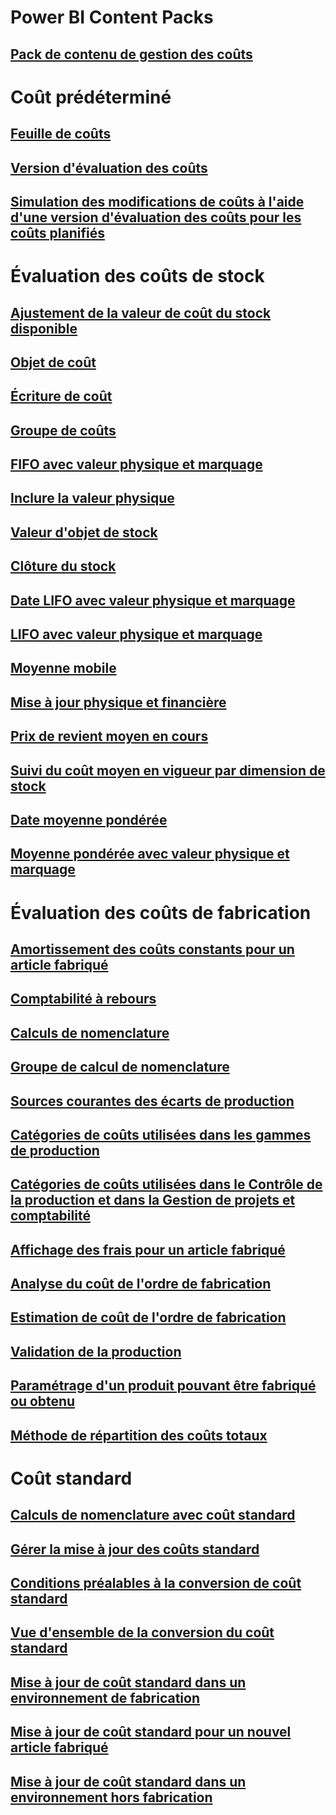 # Power BI Content Packs
## [Pack de contenu de gestion des coûts](/dynamics365/unified-operations/dev-itpro/analytics/cost-management-content-pack?toc=/dynamics365/unified-operations/supply-chain/toc.json)
# Coût prédéterminé
## [Feuille de coûts](costing-sheets.md)
## [Version d'évaluation des coûts](costing-versions.md)
## [Simulation des modifications de coûts à l'aide d'une version d'évaluation des coûts pour les coûts planifiés](simulate-cost-changes-costing-version-planned-costs.md)
# Évaluation des coûts de stock
## [Ajustement de la valeur de coût du stock disponible](adjust-hand-inventory-cost-values.md)
## [Objet de coût](cost-object.md)
## [Écriture de coût](cost-entries.md)
## [Groupe de coûts](cost-groups.md)
## [FIFO avec valeur physique et marquage](fifo-physical-value-marking.md)
## [Inclure la valeur physique](include-physical-value.md)
## [Valeur d'objet de stock](physical-quantity.md)
## [Clôture du stock](inventory-close.md)
## [Date LIFO avec valeur physique et marquage](lifo-date-physical-value-marking.md)
## [LIFO avec valeur physique et marquage](lifo-physical-value-marking.md)
## [Moyenne mobile](moving-average.md)
## [Mise à jour physique et financière](physical-financial-updates.md)
## [Prix de revient moyen en cours](running-average-cost-price.md)
## [Suivi du coût moyen en vigueur par dimension de stock](track-running-average-cost-per-inventory-dimension.md)
## [Date moyenne pondérée](weighted-average-date.md)
## [Moyenne pondérée avec valeur physique et marquage](weighted-average-physical-value-marking.md)
# Évaluation des coûts de fabrication
## [Amortissement des coûts constants pour un article fabriqué](amortize-constant-costs-manufactured-item.md)
## [Comptabilité à rebours](backflush-costing.md)
## [Calculs de nomenclature](bom-calculations.md)
## [Groupe de calcul de nomenclature](bom-calculation-groups.md)
## [Sources courantes des écarts de production](common-sources-of-production-variances.md)
## [Catégories de coûts utilisées dans les gammes de production](cost-categories-used-production-routings.md)
## [Catégories de coûts utilisées dans le Contrôle de la production et dans la Gestion de projets et comptabilité](cost-categories-used-production-control-project-management-accounting.md)
## [Affichage des frais pour un article fabriqué](charges-manufactured-item.md)
## [Analyse du coût de l'ordre de fabrication](production-order-cost-analysis.md)
## [Estimation de coût de l'ordre de fabrication](production-order-cost-estimation.md)
## [Validation de la production](production-posting.md)
## [Paramétrage d'un produit pouvant être fabriqué ou obtenu](manufactured-items-treated-as-purchased-items.md)
## [Méthode de répartition des coûts totaux](methodology-total-cost-allocation.md)
# Coût standard
## [Calculs de nomenclature avec coût standard](information-used-bom-calculations-standard-costs.md)
## [Gérer la mise à jour des coûts standard](manage-standard-cost-updates.md)
## [Conditions préalables à la conversion de coût standard](prerequisites-standard-cost-conversion.md)
## [Vue d'ensemble de la conversion du coût standard](standard-cost-conversion-overview.md)
## [Mise à jour de coût standard dans un environnement de fabrication](update-standard-costs-manufacturing-environment.md)
## [Mise à jour de coût standard pour un nouvel article fabriqué](update-standard-costs-new-manufactured-item.md)
## [Mise à jour de coût standard dans un environnement hors fabrication](update-standard-costs-non-manufacturing-environment.md)



